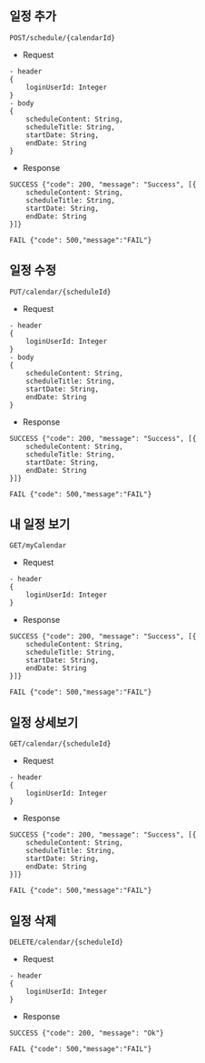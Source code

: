 일정 추가
-
```
POST/schedule/{calendarId}
```
 - Request
```
- header
{
    loginUserId: Integer
}
- body
{
    scheduleContent: String,
    scheduleTitle: String,
    startDate: String,
    endDate: String
}
```
- Response
```
SUCCESS {"code": 200, "message": "Success", [{
    scheduleContent: String,
    scheduleTitle: String,
    startDate: String,
    endDate: String
}]}
```
```
FAIL {"code": 500,"message":"FAIL"}
```
일정 수정
-
```
PUT/calendar/{scheduleId}
```
 - Request
```
- header
{
    loginUserId: Integer
}
- body
{
    scheduleContent: String,
    scheduleTitle: String,
    startDate: String,
    endDate: String
}
```
- Response
```
SUCCESS {"code": 200, "message": "Success", [{
    scheduleContent: String,
    scheduleTitle: String,
    startDate: String,
    endDate: String
}]}
```
```
FAIL {"code": 500,"message":"FAIL"}
```
내 일정 보기
-
```
GET/myCalendar
```
 - Request
```
- header
{
    loginUserId: Integer
}
```
- Response
```
SUCCESS {"code": 200, "message": "Success", [{
    scheduleContent: String,
    scheduleTitle: String,
    startDate: String,
    endDate: String
}]}
```
```
FAIL {"code": 500,"message":"FAIL"}
```
일정 상세보기
-
```
GET/calendar/{scheduleId}
```
 - Request
```
- header
{
    loginUserId: Integer
}
```
- Response
```
SUCCESS {"code": 200, "message": "Success", [{
    scheduleContent: String,
    scheduleTitle: String,
    startDate: String,
    endDate: String
}]}
```
```
FAIL {"code": 500,"message":"FAIL"}
```
일정 삭제
-
```
DELETE/calendar/{scheduleId}
```
 - Request
```
- header
{
    loginUserId: Integer
}
```
- Response
```
SUCCESS {"code": 200, "message": "Ok"}
```
```
FAIL {"code": 500,"message":"FAIL"}
```